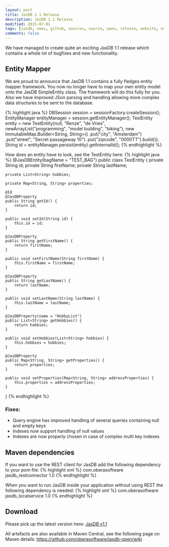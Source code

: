```yaml
---
layout: post
title: JasDB 1.1 Release
description: JasDB 1.1 Release
modified: 2015-07-01
tags: [jasdb, news, github, sources, source, open, release, website, nosql, document, storage, java, maven, central, repository, opensource, roadmap, entity mapper, entity, mapper]
comments: false
---
```


We have managed to create quite an exciting JasDB 1.1 release which contains a whole lot of bugfixes and new functionality.

## Entity Mapper
We are proud to announce that JasDB 1.1 contains a fully fledges entity mapper framework. You now no longer have to map your own entity model onto the JasDB SimpleEntity class. The framework will do this fully for you. Also we have improved JSon parsing and handling allowing more complex data structures to be sent to the database.

{% highlight java %}
        DBSession session = sessionFactory.createSession();
        EntityManager entityManager = session.getEntityManager();
        TestEntity entity = new TestEntity(null, "Renze", "de Vries", newArrayList("programming", "model building", "biking"),
                    new ImmutableMap.Builder<String, String>()
                            .put("city", "Amsterdam")
                            .put("street", "Secret passageway 10")
                            .put("zipcode", "0000TT").build());
            String id = entityManager.persist(entity).getInternalId();
{% endhighlight %}

How does an entity have to look, see the TestEntity here:
{% highlight java %}
@JasDBEntity(bagName = "TEST_BAG")
public class TestEntity {
    private String id;
    private String firstName;
    private String lastName;

    private List<String> hobbies;

    private Map<String, String> properties;

    @Id
    @JasDBProperty
    public String getId() {
        return id;
    }

    public void setId(String id) {
        this.id = id;
    }

    @JasDBProperty
    public String getFirstName() {
        return firstName;
    }

    public void setFirstName(String firstName) {
        this.firstName = firstName;
    }

    @JasDBProperty
    public String getLastName() {
        return lastName;
    }

    public void setLastName(String lastName) {
        this.lastName = lastName;
    }

    @JasDBProperty(name = "HobbyList")
    public List<String> getHobbies() {
        return hobbies;
    }

    public void setHobbies(List<String> hobbies) {
        this.hobbies = hobbies;
    }

    @JasDBProperty
    public Map<String, String> getProperties() {
        return properties;
    }

    public void setProperties(Map<String, String> addressProperties) {
        this.properties = addressProperties;
    }
}
{% endhighlight %}

### Fixes:
* Query engine has improved handling of several queries containing null and empty keys
* Indexes now support handling of null values
* Indexes are now properly chosen in case of complex multi key indexes

## Maven dependencies
If you want to use the REST client for JasDB add the following dependency to your pom file:
{% highlight xml %}
<dependency>
   <groupId>com.oberasoftware</groupId>
   <artifactId>jasdb_restconnector</artifactId>
   <version>1.0</version>
</dependency>
{% endhighlight %}

When you want to run JasDB inside your application without using REST the following dependency is needed:
{% highlight xml %}
<dependency>
   <groupId>com.oberasoftware</groupId>
   <artifactId>jasdb_localservice</artifactId>
   <version>1.0</version>
</dependency>
{% endhighlight %}


## Download

Please pick up the latest version here:
[JasDB v1.1](https://github.com/oberasoftware/jasdb-open/releases/download/1.1-6/jasdb_1.1.zip)

All artefacts are also available in Maven Central, see the following page on Maven details:
https://github.com/oberasoftware/jasdb-open/wiki


